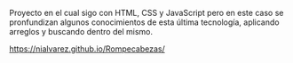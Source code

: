 Proyecto en el cual sigo con HTML, CSS y JavaScript pero en este caso se pronfundizan algunos conocimientos de esta última tecnología, aplicando arreglos y buscando dentro del mismo.


https://nialvarez.github.io/Rompecabezas/
